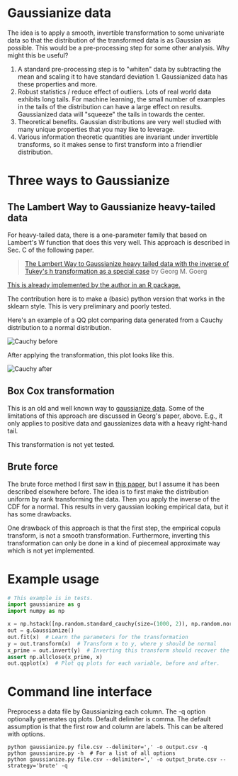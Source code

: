 # Gaussianize data


The idea is to apply a smooth, invertible transformation to some univariate data so that the distribution of the
 transformed data is as Gaussian as possible. This would be a pre-processing step for some other analysis. Why might
 this be useful?
 
 1. A standard pre-processing step is to "whiten" data by subtracting the mean and scaling it to have standard deviation 1. 
 Gaussianized data has these properties and more.
 2. Robust statistics / reduce effect of outliers. Lots of real world data exhibits long tails. For machine learning, the small
 number of examples in the tails of the distribution can have a large effect on results. 
 Gaussianized data will "squeeze" the tails in towards the center. 
 3. Theoretical benefits. Gaussian distributions are very well studied with many unique properties that you may like to leverage. 
 4. Various information theoretic quantities are invariant under invertible transforms, so it makes sense to first 
 transform into a friendlier distribution. 
 
 
# Three ways to Gaussianize

## The Lambert Way to Gaussianize heavy-tailed data

For heavy-tailed data, there is a one-parameter family that based on
 Lambert's W function that does this very well. 
This approach is described in Sec. C of the following paper. 
> [The Lambert Way to Gaussianize heavy tailed data with the inverse of Tukey's h transformation as a special case](http://arxiv.org/abs/1010.2265)
> by Georg M. Goerg

[This is already implemented by the author in an R package.](https://cran.r-project.org/web/packages/LambertW/)

The contribution here is to make a (basic) python version that works in the sklearn style. This is very preliminary 
and poorly tested. 

Here's an example of a QQ plot comparing data generated from a Cauchy distribution to a normal distribution. 

![Cauchy before](https://github.com/gregversteeg/gaussianize/blob/master/tests/cauchy_before.png?raw=true "Cauchy before")

After applying the transformation, this plot looks like this. 

![Cauchy after](https://github.com/gregversteeg/gaussianize/blob/master/tests/cauchy_after.png?raw=true "Cauchy after")

## Box Cox transformation
This is an old and well known way to [gaussianize data](https://en.wikipedia.org/wiki/Power_transform). 
Some of the limitations of this approach are discussed in Georg's paper, above.  E.g., it only applies to positive data
and gaussianizes data with a heavy right-hand tail. 

This transformation is not yet tested.

## Brute force 

The brute force method I first saw in [this paper](http://www.uv.es/~gcamps/papers/Laparra11.pdf), but I assume it
has been described elsewhere before. The idea is to first make the distribution uniform by rank transforming the data. 
Then you apply the inverse of the CDF for a normal. This results in very gaussian looking empirical data, but it has some
drawbacks. 

One drawback of this approach is that the first step, the empirical copula transform, is not a smooth transformation. 
Furthermore, inverting this transformation can only be done in a kind of piecemeal approximate way which is not yet 
implemented. 

# Example usage

```python
# This example is in tests. 
import gaussianize as g
import numpy as np

x = np.hstack([np.random.standard_cauchy(size=(1000, 2)), np.random.normal(size=(1000, 2))])
out = g.Gaussianize()
out.fit(x)  # Learn the parameters for the transformation
y = out.transform(x)  # Transform x to y, where y should be normal
x_prime = out.invert(y)  # Inverting this transform should recover the data
assert np.allclose(x_prime, x)
out.qqplot(x)  # Plot qq plots for each variable, before and after. 

```

# Command line interface

Preprocess a data file by Gaussianizing each column. The -q option optionally generates qq plots. Default delimiter is 
comma. The default assumption is that the first row and column are labels. This can be altered with options. 

```
python gaussianize.py file.csv --delimiter=',' -o output.csv -q
python gaussianize.py -h  # For a list of all options
python gaussianize.py file.csv --delimiter=',' -o output_brute.csv --strategy='brute' -q
```